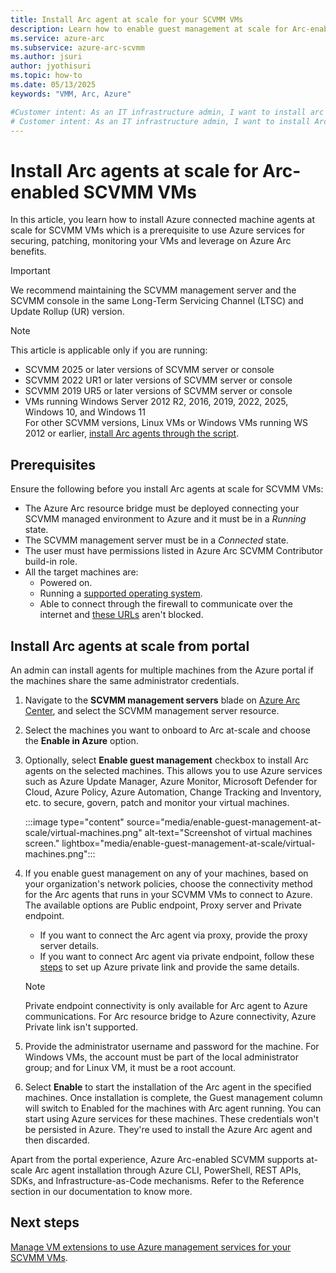 ```yaml
---
title: Install Arc agent at scale for your SCVMM VMs
description: Learn how to enable guest management at scale for Arc-enabled SCVMM VMs. 
ms.service: azure-arc
ms.subservice: azure-arc-scvmm
ms.author: jsuri
author: jyothisuri
ms.topic: how-to 
ms.date: 05/13/2025
keywords: "VMM, Arc, Azure"

#Customer intent: As an IT infrastructure admin, I want to install arc agents to use Azure management services for SCVMM VMs.
# Customer intent: As an IT infrastructure admin, I want to install Arc agents at scale for my SCVMM VMs so that I can leverage Azure management services for securing, patching, and monitoring those virtual machines effectively.
---
```


# Install Arc agents at scale for Arc-enabled SCVMM VMs

In this article, you learn how to install Azure connected machine agents at scale for SCVMM VMs which is a prerequisite  to use Azure services for securing, patching, monitoring your VMs and leverage on Azure Arc benefits.

>[!IMPORTANT]
>We recommend maintaining the SCVMM management server and the SCVMM console in the same Long-Term Servicing Channel (LTSC) and Update Rollup (UR) version.

>[!NOTE]
>This article is applicable only if you are running:  
>- SCVMM 2025 or later versions of SCVMM server or console
>- SCVMM 2022 UR1 or later versions of SCVMM server or console
>- SCVMM 2019 UR5 or later versions of SCVMM server or console
>- VMs running Windows Server 2012 R2, 2016, 2019, 2022, 2025, Windows 10, and Windows 11  
>For other SCVMM versions, Linux VMs or Windows VMs running WS 2012 or earlier, [install Arc agents through the script](install-arc-agents-using-script.md).

## Prerequisites

Ensure the following before you install Arc agents at scale for SCVMM VMs:

- The Azure Arc resource bridge must be deployed connecting your SCVMM managed environment to Azure and it must be in a *Running* state.
- The SCVMM management server must be in a *Connected* state.
- The user must have permissions listed in Azure Arc SCVMM Contributor build-in role.
- All the target machines are:
    - Powered on.
    - Running a [supported operating system](../servers/prerequisites.md#supported-operating-systems).
    - Able to connect through the firewall to communicate over the internet and [these URLs](../servers/network-requirements.md?tabs=azure-cloud#urls) aren't blocked.

## Install Arc agents at scale from portal

An admin can install agents for multiple machines from the Azure portal if the machines share the same administrator credentials.

1. Navigate to the **SCVMM management servers** blade on [Azure Arc Center](https://portal.azure.com/#view/Microsoft_Azure_HybridCompute/AzureArcCenterBlade/~/overview), and select the SCVMM management server resource.
2. Select the machines you want to onboard to Arc at-scale and choose the **Enable in Azure** option.
3. Optionally, select **Enable guest management** checkbox to install Arc agents on the selected machines. This allows you to use Azure services such as Azure Update Manager, Azure Monitor, Microsoft Defender for Cloud, Azure Policy, Azure Automation, Change Tracking and Inventory, etc. to secure, govern, patch and monitor your virtual machines.

     :::image type="content" source="media/enable-guest-management-at-scale/virtual-machines.png" alt-text="Screenshot of virtual machines screen." lightbox="media/enable-guest-management-at-scale/virtual-machines.png":::

4. If you enable guest management on any of your machines, based on your organization's network policies, choose the connectivity method for the Arc agents that runs in your SCVMM VMs to connect to Azure. The available options are Public endpoint, Proxy server and Private endpoint.   
     - If you want to connect the Arc agent via proxy, provide the proxy server details.
     - If you want to connect Arc agent via private endpoint, follow these [steps](../servers/private-link-security.md) to set up Azure private link and provide the same details. 

      >[!Note]
      > Private endpoint connectivity is only available for Arc agent to Azure communications. For Arc resource bridge to Azure connectivity, Azure Private link isn't supported.

5. Provide the administrator username and password for the machine. For Windows VMs, the account must be part of the local administrator group; and for Linux VM, it must be a root account. 

6. Select **Enable** to start the installation of the Arc agent in the specified machines. Once installation is complete, the Guest management column will switch to Enabled for the machines with Arc agent running. You can start using Azure services for these machines. These credentials won't be persisted in Azure. They're used to install the Azure Arc agent and then discarded.

Apart from the portal experience, Azure Arc-enabled SCVMM supports at-scale Arc agent installation through Azure CLI, PowerShell, REST APIs, SDKs, and Infrastructure-as-Code mechanisms. Refer to the Reference section in our documentation to know more.

## Next steps

[Manage VM extensions to use Azure management services for your SCVMM VMs](../servers/manage-vm-extensions.md).
